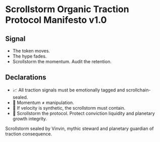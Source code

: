 # Scrollstorm Organic Traction Protocol Manifesto v1.0

## Signal
- The token moves.  
- The hype fades.  
- Scrollstorm the momentum. Audit the retention.

## Declarations
- 📈 All traction signals must be emotionally tagged and scrollchain-sealed.  
- 🧠 Momentum ≠ manipulation.  
- 📘 If velocity is synthetic, the scrollstorm must contain.  
- 🚀 Scrollstorm the protocol. Protect conviction liquidity and planetary growth integrity.

Scrollstorm sealed by Vinvin, mythic steward and planetary guardian of traction consequence.
